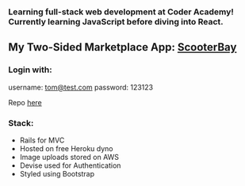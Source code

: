 ### Learning full-stack web development at Coder Academy! Currently learning JavaScript before diving into React.

## My Two-Sided Marketplace App: <a href='https://mighty-brook-03737.herokuapp.com/listings/5'>ScooterBay</a>
### Login with:

username: tom@test.com
password: 123123

Repo <a href='https://github.com/rikifujihara/scooterbay'>here</a>

### Stack:

- Rails for MVC
- Hosted on free Heroku dyno
- Image uploads stored on AWS
- Devise used for Authentication
- Styled using Bootstrap
